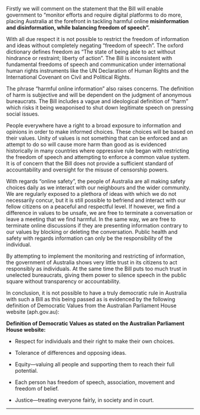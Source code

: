 Firstly we will comment on the statement that the Bill will enable government to “monitor efforts
and require digital platforms to do more, placing Australia at the forefront in tackling harmful online
**misinformation and disinformation, while balancing freedom of speech”.**

With all due respect it is not possible to restrict the freedom of information and ideas without
completely negating “freedom of speech”. The oxford dictionary defines freedom as “The state of
being able to act without hindrance or restraint; liberty of action”. The Bill is inconsistent with
fundamental freedoms of speech and communication under international human rights instruments
like the UN Declaration of Human Rights and the International Covenant on Civil and Political Rights.

The phrase “harmful online information” also raises concerns. The definition of harm is subjective
and will be dependent on the judgment of anonymous bureaucrats. The Bill includes a vague and
ideological definition of “harm” which risks it being weaponised to shut down legitimate speech on
pressing social issues.

People everywhere have a right to a broad exposure to information and opinions in order to make
informed choices. These choices will be based on their values. Unity of values is not something that
can be enforced and an attempt to do so will cause more harm than good as is evidenced historically
in many countries where oppressive rule began with restricting the freedom of speech and
attempting to enforce a common value system. It is of concern that the Bill does not provide a
sufficient standard of accountability and oversight for the misuse of censorship powers.

With regards “online safety”, the people of Australia are all making safety choices daily as we
interact with our neighbours and the wider community. We are regularly exposed to a plethora of
ideas with which we do not necessarily concur, but it is still possible to befriend and interact with
our fellow citizens on a peaceful and respectful level. If however, we find a difference in values to be
unsafe, we are free to terminate a conversation or leave a meeting that we find harmful. In the same
way, we are free to terminate online discussions if they are presenting information contrary to our
values by blocking or deleting the conversation. Public health and safety with regards information
can only be the responsibility of the individual.

By attempting to implement the monitoring and restricting of information, the government of
Australia shows very little trust in its citizens to act responsibly as individuals. At the same time the
Bill puts too much trust in unelected bureaucrats, giving them power to silence speech in the public
square without transparency or accountability.

In conclusion, it is not possible to have a truly democratic rule in Australia with such a Bill as this
being passed as is evidenced by the following definition of Democratic Values from the Australian
Parliament House website (aph.gov.au):

**Definition of Democratic Values as stated on the Australian Parliament House website:**

  - Respect for individuals and their right to make their own choices.

  - Tolerance of differences and opposing ideas.

  - Equity—valuing all people and supporting them to reach their full potential.

  - Each person has freedom of speech, association, movement and freedom of belief.

  - Justice—treating everyone fairly, in society and in court.


-----

